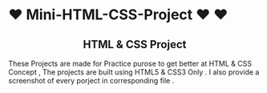 # ❤️ Mini-HTML-CSS-Project ❤️ ❤️

<h2 align="center">HTML &  CSS Project</h2>

  These  Projects are made for  Practice purose to get better at HTML & CSS Concept , The projects are built using HTML5 & CSS3  Only . I also provide a screenshot of  every porject in corresponding file .
